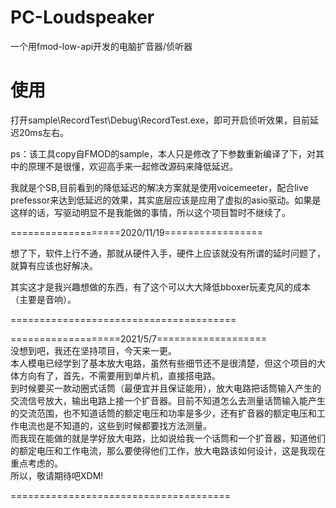 # PC-Loudspeaker
一个用fmod-low-api开发的电脑扩音器/侦听器

# 使用
打开sample\RecordTest\Debug\RecordTest.exe，即可开启侦听效果，目前延迟20ms左右。

ps：该工具copy自FMOD的sample，本人只是修改了下参数重新编译了下，对其中的原理不是很懂，欢迎高手来一起修改源码来降低延迟。

我就是个SB,目前看到的降低延迟的解决方案就是使用voicemeeter，配合live prefessor来达到低延迟的效果，其实底层应该是应用了虚拟的asio驱动。如果是这样的话，写驱动明显不是我能做的事情，所以这个项目暂时不继续了。


===================2020/11/19=================

想了下，软件上行不通，那就从硬件入手，硬件上应该就没有所谓的延时问题了，就算有应该也好解决。

其实这才是我兴趣想做的东西，有了这个可以大大降低bboxer玩麦克风的成本（主要是音响）。

=======================================

===================2021/5/7===================  
没想到吧，我还在坚持项目，今天来一更。  
本人模电已经学到了基本放大电路，虽然有些细节还不是很清楚，但这个项目的大体方向有了，首先，不需要用到单片机，直接搭电路。  
到时候要买一款动圈式话筒（最便宜并且保证能用），放大电路把话筒输入产生的交流信号放大，输出电路上接一个扩音器。目前不知道怎么去测量话筒输入能产生的交流范围，也不知道话筒的额定电压和功率是多少，还有扩音器的额定电压和工作电流也是不知道的，这些到时候都要找方法测量。  
而我现在能做的就是学好放大电路，比如说给我一个话筒和一个扩音器，知道他们的额定电压和工作电流，那么要使得他们工作，放大电路该如何设计，这是我现在重点考虑的。  
所以，敬请期待吧XDM!  

======================================

